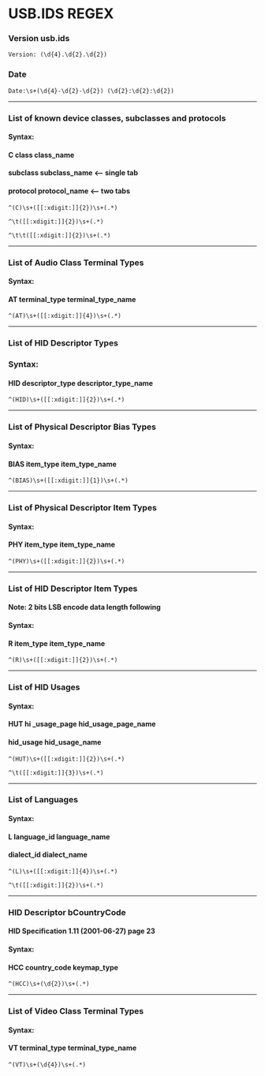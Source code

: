 # USB.IDS REGEX

### Version usb.ids
```Version: (\d{4}.\d{2}.\d{2})```

### Date
```Date:\s+(\d{4}-\d{2}-\d{2}) (\d{2}:\d{2}:\d{2})```

---
### List of known device classes, subclasses and protocols
#### Syntax:
#### C class class_name
####	subclass  subclass_name			<-- single tab
####		protocol  protocol_name		<-- two tabs

```^(C)\s+([[:xdigit:]]{2})\s+(.*)```

```^\t([[:xdigit:]]{2})\s+(.*)```

```^\t\t([[:xdigit:]]{2})\s+(.*)```

---
### List of Audio Class Terminal Types
#### Syntax:
#### AT terminal_type  terminal_type_name
```^(AT)\s+([[:xdigit:]]{4})\s+(.*)```

---
### List of HID Descriptor Types

### Syntax:
#### HID descriptor_type  descriptor_type_name
```^(HID)\s+([[:xdigit:]]{2})\s+(.*)```

---
### List of Physical Descriptor Bias Types

#### Syntax:
#### BIAS item_type  item_type_name
```^(BIAS)\s+([[:xdigit:]]{1})\s+(.*)```

___
### List of Physical Descriptor Item Types

#### Syntax:
#### PHY item_type  item_type_name
```^(PHY)\s+([[:xdigit:]]{2})\s+(.*)```

---
### List of HID Descriptor Item Types
#### Note: 2 bits LSB encode data length following
#### Syntax:
#### R item_type  item_type_name
```^(R)\s+([[:xdigit:]]{2})\s+(.*)```

---
### List of HID Usages

#### Syntax:
#### HUT hi  _usage_page  hid_usage_page_name
####	hid_usage  hid_usage_name
```^(HUT)\s+([[:xdigit:]]{2})\s+(.*)```

```^\t([[:xdigit:]]{3})\s+(.*)```

---
### List of Languages
#### Syntax:
#### L language_id  language_name
####	dialect_id  dialect_name
```^(L)\s+([[:xdigit:]]{4})\s+(.*)```

```^\t([[:xdigit:]]{2})\s+(.*)```

---
### HID Descriptor bCountryCode
#### HID Specification 1.11 (2001-06-27) page 23
#### Syntax:
#### HCC country_code keymap_type
```^(HCC)\s+(\d{2})\s+(.*)```

---
### List of Video Class Terminal Types
#### Syntax:
#### VT terminal_type  terminal_type_name
```^(VT)\s+(\d{4})\s+(.*)```